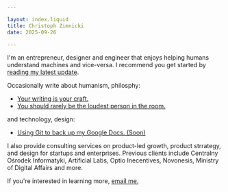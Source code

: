 ```yaml
---

layout: index.liquid
title: Christoph Zimnicki
date: 2025-09-26

---
```


I'm an entrepreneur, designer and engineer that enjoys helping humans understand machines and vice-versa.
I recommend you get started by [reading my latest update](/updates/09-2025).

Occasionally write about humanism, philosphy:

- [Your writing is your craft.](/writing/writing-is-your-craft)
- [You should rarely be the loudest person in the room.](/writing/loudest-in-the-room)

and technology, design: 

- [Using Git to back up my Google Docs. (Soon)](#)

I also provide consulting services on product-led growth, product strrategy, and design for startups and enterprises.
Previous clients include Centralny Ośrodek Informatyki, Artificial Labs, Optio Inecentives, Novonesis, Ministry of Digital Affairs and more.

If you're interested in learning more, [email me.](mailto:christoph@zimnicki.co)

